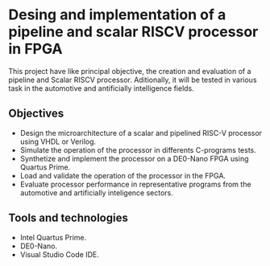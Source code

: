 # Desing and implementation of a pipeline and scalar RISCV processor in FPGA

  This project have like principal objective, the creation and evaluation of a pipeline and Scalar RISCV processor. Aditionally, it will be tested in various task in the automotive and antificially intelligence fields.

  ## Objectives

  - Design the microarchitecture of a scalar and pipelined RISC-V processor using VHDL or Verilog.
  - Simulate the operation of the processor in differents C-programs tests.
  - Synthetize and implement the processor on a DE0-Nano FPGA using Quartus Prime.
  - Load and validate the operation of the processor in the FPGA.
  - Evaluate processor performance in representative programs from the automotive and artificially inteligence sectors.

## Tools and technologies

- Intel Quartus Prime.
- DE0-Nano.
- Visual Studio Code IDE.

  
